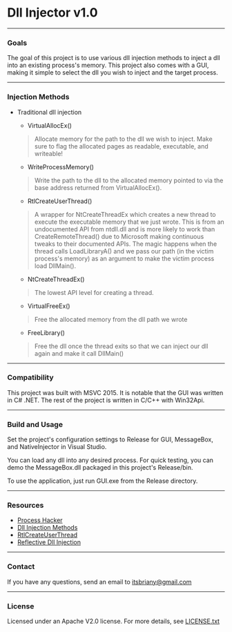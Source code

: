 # Dll Injector v1.0

---
### Goals
The goal of this project is to use various dll injection methods to inject a dll into an existing process's memory. This project also comes with a GUI, making it simple to select the dll you wish to inject and the target process.

---
### Injection Methods
- Traditional dll injection
    - VirtualAllocEx()
	> Allocate memory for the path to the dll we wish to inject. Make sure to flag the allocated pages as readable, executable, and writeable!
    
    - WriteProcessMemory()
	> Write the path to the dll to the allocated memory pointed to via the base address returned from VirtualAllocEx(). 
	
    - RtlCreateUserThread()
	> A wrapper for NtCreateThreadEx which creates a new thread to execute the executable memory that we just wrote.
	This is from an undocumented API from ntdll.dll and is more likely to work than CreateRemoteThread() due to Microsoft making continuous tweaks to their documented APIs.
	The magic happens when the thread calls LoadLibraryA() and we pass our path (in the victim process's memory) as an argument to make the victim process load DllMain().
    
    - NtCreateThreadEx()
	> The lowest API level for creating a thread.
	
	- VirtualFreeEx()
	> Free the allocated memory from the dll path we wrote
	
	- FreeLibrary()
	> Free the dll once the thread exits so that we can inject our dll again and make it call DllMain()

----
### Compatibility
This project was built with MSVC 2015. It is notable that the GUI was written in C# .NET. The rest of the project is written in C/C++ with Win32Api.

---
### Build and Usage

Set the project's configuration settings to Release for GUI, MessageBox, and NativeInjector in Visual Studio. 

You can load any dll into any desired process. For quick testing, you can demo the MessageBox.dll packaged in this project's Release/bin.


To use the application, just run GUI.exe from the Release directory.

---
### Resources
- [Process Hacker](http://processhacker.sourceforge.net/)
- [Dll Injection Methods](http://www.codeproject.com/Articles/4610/Three-Ways-to-Inject-Your-Code-into-Another-Proces)
- [RtlCreateUserThread](https://warroom.securestate.com/index.php/dll-injection-part-2-createremotethread-and-more/)
- [Reflective Dll Injection](https://github.com/stephenfewer)

----
### Contact
If you have any questions, send an email to itsbriany@gmail.com

----
### License
Licensed under an Apache V2.0 license. For more details, see [LICENSE.txt](https://github.com/itsbriany/DLL_Injector/blob/master/LICENSE)
